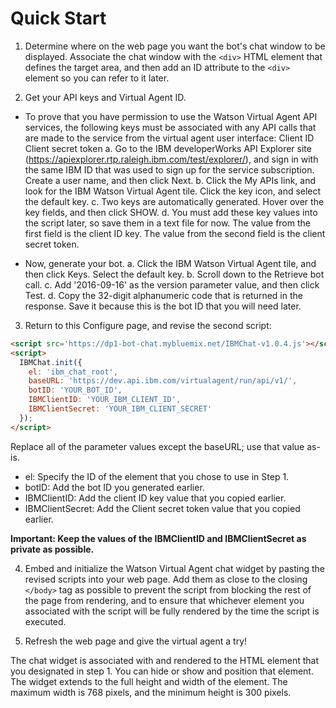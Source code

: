 # Quick Start

1. Determine where on the web page you want the bot's chat window to be displayed. Associate the chat window with the `<div>` HTML element that defines the target area, and then add an ID attribute to the `<div>` element so you can refer to it later.

2. Get your API keys and Virtual Agent ID.

- To prove that you have permission to use the Watson Virtual Agent API services, the following keys must be associated with any API calls that are made to the service from the virtual agent user interface:
Client ID
Client secret token
a. Go to the IBM developerWorks API Explorer site (https://apiexplorer.rtp.raleigh.ibm.com/test/explorer/), and sign in with the same IBM ID that was used to sign up for the service subscription. Create a user name, and then click Next.
b. Click the My APIs link, and look for the IBM Watson Virtual Agent tile. Click the key icon, and select the default key.
c. Two keys are automatically generated. Hover over the key fields, and then click SHOW.
d. You must add these key values into the script later, so save them in a text file for now. The value from the first field is the client ID key. The value from the second field is the client secret token.

- Now, generate your bot.
a. Click the IBM Watson Virtual Agent tile, and then click Keys. Select the default key.
b. Scroll down to the Retrieve bot call.
c. Add '2016-09-16' as the version parameter value, and then click Test.
d. Copy the 32-digit alphanumeric code that is returned in the response. Save it because this is the bot ID that you will need later.

3. Return to this Configure page, and revise the second script:

```html
<script src='https://dp1-bot-chat.mybluemix.net/IBMChat-v1.0.4.js'></script>
<script>
  IBMChat.init({
    el: 'ibm_chat_root',
    baseURL: 'https://dev.api.ibm.com/virtualagent/run/api/v1/',
    botID: 'YOUR_BOT_ID',
    IBMClientID: 'YOUR_IBM_CLIENT_ID',
    IBMClientSecret: 'YOUR_IBM_CLIENT_SECRET'
  });
</script>

```

Replace all of the parameter values except the baseURL; use that value as-is.

- el: Specify the ID of the element that you chose to use in Step 1.
- botID: Add the bot ID you generated earlier.
- IBMClientID: Add the client ID key value that you copied earlier.
- IBMClientSecret: Add the Client secret token value that you copied earlier.

**Important: Keep the values of the IBMClientID and IBMClientSecret as private as possible.**

4. Embed and initialize the Watson Virtual Agent chat widget by pasting the revised scripts into your web page. Add them as close to the closing `</body>` tag as possible to prevent the script from blocking the rest of the page from rendering, and to ensure that whichever element you associated with the script will be fully rendered by the time the script is executed.

5. Refresh the web page and give the virtual agent a try!

The chat widget is associated with and rendered to the HTML element that you designated in step 1. You can hide or show and position that element. The widget extends to the full height and width of the element. The maximum width is 768 pixels, and the minimum height is 300 pixels.
